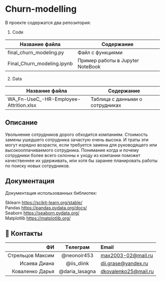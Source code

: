 # Churn-modelling

В проекте содержатся два репозитория: 
1) Code 

| Название файла | Содержание | 
|----------------|----------------|
| final_churn_modeling.py | Файл с функциями |
| Final_Churn_modeling.ipynb | Пример работы в Jupyter NoteBook |

2) Data

| Название файла | Содержание | 
|----------------|----------------|
| WA_Fn-UseC_-HR-Employee-Attrition.xlsx | Таблица с данными о сотрудниках |

## Описание

Увольнение сотрудников дорого обходится компаниям. Стоимость замены ушедшего сотрудника зачастую очень высока. И траты эти могут изрядно возрасти, если требуется замена для руководящего или высокооплачиваемого сотрудника. Понимание когда и почему сотрудники более всего склонны к уходу из компании поможет качественнее их удерживать, или хотя бы заранее планировать работы по поиску новых сотрудников.


##                                                                   Документация

Документация использованных библиотек:

Sklearn https://scikit-learn.org/stable/ \
Pandas https://pandas.pydata.org/docs/ \
Seaborn https://seaborn.pydata.org/ \
Matplotlib https://matplotlib.org/ 


## :paw_prints: Контакты
| **ФИ** | **Tелеграм** | **Email**|
|----:|:----------:|:----|
| Стрельцов Максим | @neonoir453 | max2003-02@mail.ru |
| Исаева Диана| @iis_diink | dii.grase@yandex.ru |
| Коваленко Дарья | @daria_lasagna | dkovalenko25@mail.ru |
